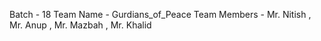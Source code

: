 
Batch - 18
Team Name -  Gurdians_of_Peace
Team Members - Mr. Nitish , Mr. Anup , Mr. Mazbah , Mr. Khalid 
